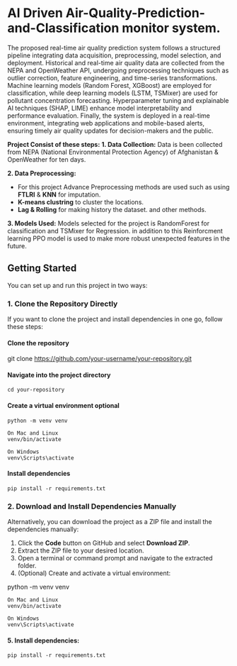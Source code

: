 # AI Driven Air-Quality-Prediction-and-Classification monitor system.
The proposed real-time air quality prediction system follows a structured pipeline integrating data acquisition, preprocessing, model selection, and deployment. Historical and real-time air quality data are collected from the NEPA and OpenWeather API, undergoing preprocessing techniques such as outlier correction, feature engineering, and time-series transformations. Machine learning models (Random Forest, XGBoost) are employed for classification, while deep learning models (LSTM, TSMixer) are used for pollutant concentration forecasting. Hyperparameter tuning and explainable AI techniques (SHAP, LIME) enhance model interpretability and performance evaluation. Finally, the system is deployed in a real-time environment, integrating web applications and mobile-based alerts, ensuring timely air quality updates for decision-makers and the public.

**Project Consist of these steps:**
  **1. Data Collection:**
  Data is been collected from NEPA (National Environmental Protection Agency) of Afghanistan & OpenWeather for ten days.

  **2. Data Preprocessing:**
  * For this project Advance Preprocessing methods are used such as using **FTLRI** & **KNN** for imputation.
  * **K-means clustring** to cluster the locations.
  * **Lag & Rolling** for making history the dataset. and other methods.

 **3. Models Used:**
 Models selected for the project is RandomForest for classification and TSMixer for Regression. in addition to this Reinforcment learning PPO model
 is used to make more robust unexpected features in the future.
 

## Getting Started  

You can set up and run this project in two ways:  

### 1. Clone the Repository Directly  

If you want to clone the project and install dependencies in one go, follow these steps:  

#### Clone the repository
git clone https://github.com/your-username/your-repository.git

#### Navigate into the project directory
`cd your-repository`

#### Create a virtual environment optional
`python -m venv venv`

`On Mac and Linux` <br>
`venv/bin/activate` 

`On Windows` <br>
`venv\Scripts\activate`

#### Install dependencies
`pip install -r requirements.txt`

### 2. Download and Install Dependencies Manually  

Alternatively, you can download the project as a ZIP file and install the dependencies manually:  

1. Click the **Code** button on GitHub and select **Download ZIP**.  
2. Extract the ZIP file to your desired location.  
3. Open a terminal or command prompt and navigate to the extracted folder.  
4. (Optional) Create and activate a virtual environment:  

  python -m venv venv
  
  `On Mac and Linux` <br>
  `venv/bin/activate` 
  
  `On Windows` <br>
  `venv\Scripts\activate`

#### 5. Install dependencies:  
   `pip install -r requirements.txt`

